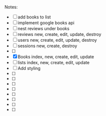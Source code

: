 
Notes:
- [ ]  add books to list
- [ ]  implement google books api 
- [ ]  nest reviews under books
- [ ]  reviews new, create, edit, update, destroy 
- [ ]  users new, create, edit, update, destroy
- [ ]  sessions new, create, destroy
- [ ] 
- [x]  Books index, new, create, edit, update 
- [ ]  lists index, new, create, edit, update 
- [ ]  Add styling 
- [ ]  
- [ ] 
- [ ] 
- [ ]  
- [ ] 
- [ ] 
- [ ]  
- [ ] 
